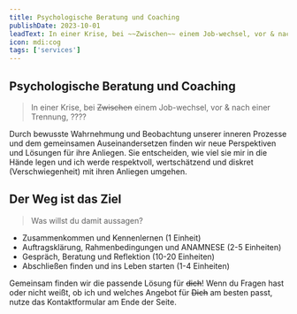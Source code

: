 ```yaml
---
title: Psychologische Beratung und Coaching
publishDate: 2023-10-01
leadText: In einer Krise, bei ~~Zwischen~~ einem Job-wechsel, vor & nach einer Trennung
icon: mdi:cog
tags: ['services']
---
```


## Psychologische Beratung und Coaching

> In einer Krise, bei ~~Zwischen~~ einem Job-wechsel, vor & nach einer Trennung, ????

Durch bewusste Wahrnehmung  und Beobachtung unserer inneren Prozesse und dem gemeinsamen Auseinandersetzen finden wir neue Perspektiven und Lösungen für ihre Anliegen. Sie entscheiden, wie viel sie mir in die Hände legen und ich werde respektvoll, wertschätzend und diskret (Verschwiegenheit) mit ihren Anliegen umgehen.

## Der Weg ist das Ziel

> Was willst du damit aussagen?
>
* Zusammenkommen und Kennenlernen (1 Einheit)
* Auftragsklärung, Rahmenbedingungen und ANAMNESE (2-5 Einheiten)
* Gespräch, Beratung und Reflektion (10-20 Einheiten)  
* Abschließen finden und ins Leben starten (1-4 Einheiten)

Gemeinsam finden wir die passende Lösung für ~~dich~~!  Wenn du Fragen hast oder nicht weißt, ob ich und welches Angebot für ~~Dich~~ am besten passt, nutze das Kontaktformular am Ende der Seite.
